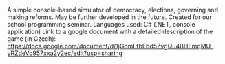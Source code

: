 A simple console-based simulator of democracy, elections, governing and making reforms. May be further developed in the future.
Created for our school programming seminar.
Languages used: C# (.NET, console application)
Link to a google document with a detailed description of the game (in Czech):
https://docs.google.com/document/d/1jGomLfbEbd5ZvgQu4BHEmqMU-yRZdeVo957xxa2y2ec/edit?usp=sharing
